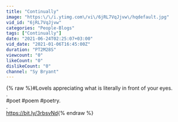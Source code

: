 ```yaml
---
title: "Continually"
image: "https:\/\/i.ytimg.com\/vi\/6jRL7VqJjvw\/hqdefault.jpg"
vid_id: "6jRL7VqJjvw"
categories: "People-Blogs"
tags: ["Continually"]
date: "2021-06-24T02:25:07+03:00"
vid_date: "2021-01-06T16:45:00Z"
duration: "PT2M28S"
viewcount: "0"
likeCount: "0"
dislikeCount: "0"
channel: "Sy Bryant"
---
```

{% raw %}#LoveIs appreciating what is literally in front of your eyes.<br />.<br />#poet #poem #poetry.<br />.<br /><a rel="nofollow" target="blank" href="https://bit.ly/3rbsvNd">https://bit.ly/3rbsvNd</a>{% endraw %}
